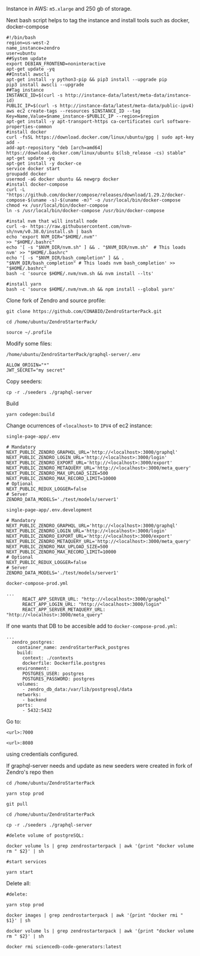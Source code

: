 Instance in AWS: `m5.xlarge` and 250 gb of storage.

Next bash script helps to tag the instance and install tools such as docker, docker-compose

```
#!/bin/bash
region=us-west-2
name_instance=zendro
user=ubuntu
##System update
export DEBIAN_FRONTEND=noninteractive
apt-get update -yq
##Install awscli
apt-get install -y python3-pip && pip3 install --upgrade pip
pip3 install awscli --upgrade
##Tag instance
INSTANCE_ID=$(curl -s http://instance-data/latest/meta-data/instance-id)
PUBLIC_IP=$(curl -s http://instance-data/latest/meta-data/public-ipv4)
aws ec2 create-tags --resources $INSTANCE_ID --tag Key=Name,Value=$name_instance-$PUBLIC_IP --region=$region
apt-get install -y apt-transport-https ca-certificates curl software-properties-common
#install docker
curl -fsSL https://download.docker.com/linux/ubuntu/gpg | sudo apt-key add -
add-apt-repository "deb [arch=amd64] https://download.docker.com/linux/ubuntu $(lsb_release -cs) stable"
apt-get update -yq
apt-get install -y docker-ce
service docker start
groupadd docker
usermod -aG docker ubuntu && newgrp docker
#install docker-compose
curl -L "https://github.com/docker/compose/releases/download/1.29.2/docker-compose-$(uname -s)-$(uname -m)" -o /usr/local/bin/docker-compose
chmod +x /usr/local/bin/docker-compose
ln -s /usr/local/bin/docker-compose /usr/bin/docker-compose

#instal nvm that will install node
curl -o- https://raw.githubusercontent.com/nvm-sh/nvm/v0.38.0/install.sh | bash
echo 'export NVM_DIR="$HOME/.nvm"'                                       >> "$HOME/.bashrc"
echo '[ -s "$NVM_DIR/nvm.sh" ] && . "$NVM_DIR/nvm.sh"  # This loads nvm' >> "$HOME/.bashrc"
echo '[ -s "$NVM_DIR/bash_completion" ] && . "$NVM_DIR/bash_completion" # This loads nvm bash_completion' >> "$HOME/.bashrc"
bash -c 'source $HOME/.nvm/nvm.sh && nvm install --lts'

#install yarn
bash -c 'source $HOME/.nvm/nvm.sh && npm install --global yarn'
```

Clone fork of Zendro and source profile:

```
git clone https://github.com/CONABIO/ZendroStarterPack.git
```

```
cd /home/ubuntu/ZendroStarterPack/

source ~/.profile
```

Modify some files:

`/home/ubuntu/ZendroStarterPack/graphql-server/.env`

```
ALLOW_ORIGIN="*"
JWT_SECRET="my secret"
```

Copy seeders:

```
cp -r ./seeders ./graphql-server
```

Build

```
yarn codegen:build
```

Change ocurrences of `<localhost>` to `IPV4` of ec2 instance:

`single-page-app/.env`

```
# Mandatory
NEXT_PUBLIC_ZENDRO_GRAPHQL_URL='http://<localhost>:3000/graphql'
NEXT_PUBLIC_ZENDRO_LOGIN_URL='http://<localhost>:3000/login'
NEXT_PUBLIC_ZENDRO_EXPORT_URL='http://<localhost>:3000/export'
NEXT_PUBLIC_ZENDRO_METAQUERY_URL='http://<localhost>:3000/meta_query'
NEXT_PUBLIC_ZENDRO_MAX_UPLOAD_SIZE=500
NEXT_PUBLIC_ZENDRO_MAX_RECORD_LIMIT=10000
# Optional
NEXT_PUBLIC_REDUX_LOGGER=false
# Server
ZENDRO_DATA_MODELS='./test/models/server1'
```

`single-page-app/.env.development`

```
# Mandatory
NEXT_PUBLIC_ZENDRO_GRAPHQL_URL='http://<localhost>:3000/graphql'
NEXT_PUBLIC_ZENDRO_LOGIN_URL='http://<localhost>:3000/login'
NEXT_PUBLIC_ZENDRO_EXPORT_URL='http://<localhost>:3000/export'
NEXT_PUBLIC_ZENDRO_METAQUERY_URL='http://<localhost>:3000/meta_query'
NEXT_PUBLIC_ZENDRO_MAX_UPLOAD_SIZE=500
NEXT_PUBLIC_ZENDRO_MAX_RECORD_LIMIT=10000
# Optional
NEXT_PUBLIC_REDUX_LOGGER=false
# Server
ZENDRO_DATA_MODELS='./test/models/server1'
```

`docker-compose-prod.yml`

```
...
      REACT_APP_SERVER_URL: "http://<localhost>:3000/graphql"
      REACT_APP_LOGIN_URL: "http://<localhost>:3000/login"
      REACT_APP_SERVER_METAQUERY_URL: "http://<localhost>:3000/meta_query"
```

If one wants that DB to be accesible add to `docker-compose-prod.yml`:

```
...
  zendro_postgres:
    container_name: zendroStarterPack_postgres
    build:
      context: ./contexts
      dockerfile: Dockerfile.postgres
    environment:
      POSTGRES_USER: postgres
      POSTGRES_PASSWORD: postgres
    volumes:
      - zendro_db_data:/var/lib/postgresql/data
    networks:
      - backend
    ports:
      - 5432:5432
```

Go to:

```
<url>:7000

<url>:8080
```

using credentials configured.

If graphql-server needs and update as new seeders were created in fork of Zendro's repo then

```
cd /home/ubuntu/ZendroStarterPack

yarn stop prod

git pull

cd /home/ubuntu/ZendroStarterPack

cp -r ./seeders ./graphql-server

#delete volume of postgreSQL:

docker volume ls | grep zendrostarterpack | awk '{print "docker volume rm " $2}' | sh

#start services

yarn start
```

Delete all:

```
#delete:

yarn stop prod

docker images | grep zendrostarterpack | awk '{print "docker rmi " $1}' | sh

docker volume ls | grep zendrostarterpack | awk '{print "docker volume rm " $2}' | sh

docker rmi sciencedb-code-generators:latest
```
